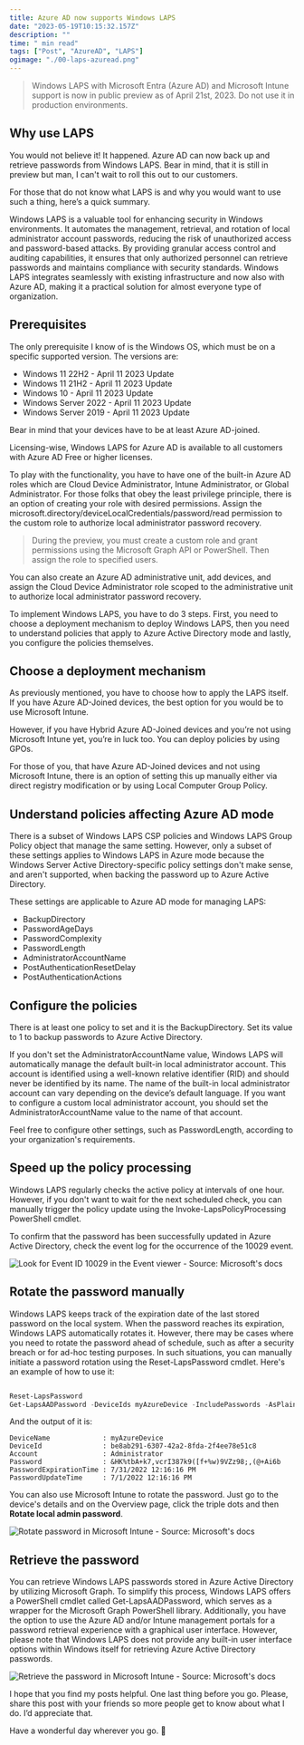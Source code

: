 ```yaml
---
title: Azure AD now supports Windows LAPS
date: "2023-05-19T10:15:32.157Z"
description: ""
time: " min read"
tags: ["Post", "AzureAD", "LAPS"]
ogimage: "./00-laps-azuread.png"
---
```


> Windows LAPS with Microsoft Entra (Azure AD) and Microsoft Intune support is now in public preview as of April 21st, 2023. Do not use it in production environments.

## Why use LAPS

You would not believe it! It happened. Azure AD can now back up and retrieve passwords from Windows LAPS. Bear in mind, that it is still in preview but man, I can't wait to roll this out to our customers.

For those that do not know what LAPS is and why you would want to use such a thing, here’s a quick summary.

Windows LAPS is a valuable tool for enhancing security in Windows environments. It automates the management, retrieval, and rotation of local administrator account passwords, reducing the risk of unauthorized access and password-based attacks. By providing granular access control and auditing capabilities, it ensures that only authorized personnel can retrieve passwords and maintains compliance with security standards. Windows LAPS integrates seamlessly with existing infrastructure and now also with Azure AD, making it a practical solution for almost everyone type of organization.

## Prerequisites

The only prerequisite I know of is the Windows OS, which must be on a specific supported version. The versions are:

- Windows 11 22H2 - April 11 2023 Update
- Windows 11 21H2 - April 11 2023 Update
- Windows 10 - April 11 2023 Update
- Windows Server 2022 - April 11 2023 Update
- Windows Server 2019 - April 11 2023 Update

Bear in mind that your devices have to be at least Azure AD-joined. 

Licensing-wise, Windows LAPS for Azure AD is available to all customers with Azure AD Free or higher licenses.

To play with the functionality, you have to have one of the built-in Azure AD roles which are Cloud Device Administrator, Intune Administrator, or Global Administrator. For those folks that obey the least privilege principle, there is an option of creating your role with desired permissions. Assign the microsoft.directory/deviceLocalCredentials/password/read permission to the custom role to authorize local administrator password recovery.

> During the preview, you must create a custom role and grant permissions using the Microsoft Graph API or PowerShell. Then assign the role to specified users.

You can also create an Azure AD administrative unit, add devices, and assign the Cloud Device Administrator role scoped to the administrative unit to authorize local administrator password recovery.

To implement Windows LAPS, you have to do 3 steps. First, you need to choose a deployment mechanism to deploy Windows LAPS, then you need to understand policies that apply to Azure Active Directory mode and lastly, you configure the policies themselves.

## Choose a deployment mechanism

As previously mentioned, you have to choose how to apply the LAPS itself. If you have Azure AD-Joined devices, the best option for you would be to use Microsoft Intune.

However, if you have Hybrid Azure AD-Joined devices and you’re not using Microsoft Intune yet, you’re in luck too. You can deploy policies by using GPOs.

For those of you, that have Azure AD-Joined devices and not using Microsoft Intune, there is an option of setting this up manually either via direct registry modification or by using Local Computer Group Policy.

## Understand policies affecting Azure AD mode

There is a subset of Windows LAPS CSP policies and Windows LAPS Group Policy object that manage the same setting. However, only a subset of these settings applies to Windows LAPS in Azure mode because the Windows Server Active Directory-specific policy settings don't make sense, and aren't supported, when backing the password up to Azure Active Directory.

These settings are applicable to Azure AD mode for managing LAPS:

-   BackupDirectory
-   PasswordAgeDays
-   PasswordComplexity
-   PasswordLength
-   AdministratorAccountName
-   PostAuthenticationResetDelay
-   PostAuthenticationActions

## Configure the policies

There is at least one policy to set and it is the BackupDirectory. Set its value to 1 to backup passwords to Azure Active Directory.

If you don't set the AdministratorAccountName value, Windows LAPS will automatically manage the default built-in local administrator account. This account is identified using a well-known relative identifier (RID) and should never be identified by its name. The name of the built-in local administrator account can vary depending on the device’s default language. If you want to configure a custom local administrator account, you should set the AdministratorAccountName value to the name of that account.

Feel free to configure other settings, such as PasswordLength, according to your organization's requirements.

## Speed up the policy processing

Windows LAPS regularly checks the active policy at intervals of one hour. However, if you don't want to wait for the next scheduled check, you can manually trigger the policy update using the Invoke-LapsPolicyProcessing PowerShell cmdlet.

To confirm that the password has been successfully updated in Azure Active Directory, check the event log for the occurrence of the 10029 event.

![Look for Event ID 10029 in the Event viewer - Source: Microsoft's docs](./00-laps-azuread.png)

## Rotate the password manually

Windows LAPS keeps track of the expiration date of the last stored password on the local system. When the password reaches its expiration, Windows LAPS automatically rotates it. However, there may be cases where you need to rotate the password ahead of schedule, such as after a security breach or for ad-hoc testing purposes. In such situations, you can manually initiate a password rotation using the Reset-LapsPassword cmdlet. Here's an example of how to use it:

``` Powershell

Reset-LapsPassword
Get-LapsAADPassword -DeviceIds myAzureDevice -IncludePasswords -AsPlainText

```

And the output of it is:

``` Output
DeviceName             : myAzureDevice
DeviceId               : be8ab291-6307-42a2-8fda-2f4ee78e51c8
Account                : Administrator
Password               : &HK%tbA+k7,vcrI387k9([f+%w)9VZz98;,(@+Ai6b
PasswordExpirationTime : 7/31/2022 12:16:16 PM
PasswordUpdateTime     : 7/1/2022 12:16:16 PM
```

You can also use Microsoft Intune to rotate the password. Just go to the device's details and on the Overview page, click the triple dots and then **Rotate local admin password**.

![Rotate password in Microsoft Intune - Source: Microsoft's docs](./02-manually-rotate-password.png)

## Retrieve the password

You can retrieve Windows LAPS passwords stored in Azure Active Directory by utilizing Microsoft Graph. To simplify this process, Windows LAPS offers a PowerShell cmdlet called Get-LapsAADPassword, which serves as a wrapper for the Microsoft Graph PowerShell library. Additionally, you have the option to use the Azure AD and/or Intune management portals for a password retrieval experience with a graphical user interface. However, please note that Windows LAPS does not provide any built-in user interface options within Windows itself for retrieving Azure Active Directory passwords.

![Retrieve the password in Microsoft Intune - Source: Microsoft's docs](./01-view-password.png)

I hope that you find my posts helpful. One last thing before you go. Please, share this post with your friends so more people get to know about what I do. I’d appreciate that. 

Have a wonderful day wherever you go. 👋
